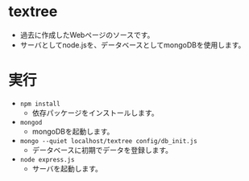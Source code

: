 ﻿# textree

- 過去に作成したWebページのソースです。
- サーバとしてnode.jsを、データベースとしてmongoDBを使用します。

# 実行
- `npm install`
  - 依存パッケージをインストールします。
- `mongod`
  - mongoDBを起動します。
- `mongo --quiet localhost/textree config/db_init.js`
  - データベースに初期でデータを登録します。
- `node express.js`
  - サーバを起動します。
